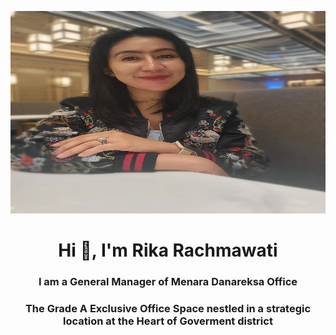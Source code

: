 <p align="center">
  <img src="rika.jpeg" width="524px" height="324px">
</p>

<h1 align="center">Hi 👋, I'm Rika Rachmawati </h1>
<h3 align="center">I am a General Manager of Menara Danareksa Office</h3>
<h3 align="center">The Grade A Exclusive Office Space nestled in a strategic location at the Heart of Goverment district</h3>
<br>


